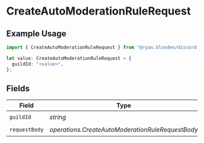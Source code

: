 # CreateAutoModerationRuleRequest

## Example Usage

```typescript
import { CreateAutoModerationRuleRequest } from "@ryan.blunden/discord-sdk/models/operations";

let value: CreateAutoModerationRuleRequest = {
  guildId: "<value>",
};
```

## Fields

| Field                                            | Type                                             | Required                                         | Description                                      |
| ------------------------------------------------ | ------------------------------------------------ | ------------------------------------------------ | ------------------------------------------------ |
| `guildId`                                        | *string*                                         | :heavy_check_mark:                               | N/A                                              |
| `requestBody`                                    | *operations.CreateAutoModerationRuleRequestBody* | :heavy_check_mark:                               | N/A                                              |